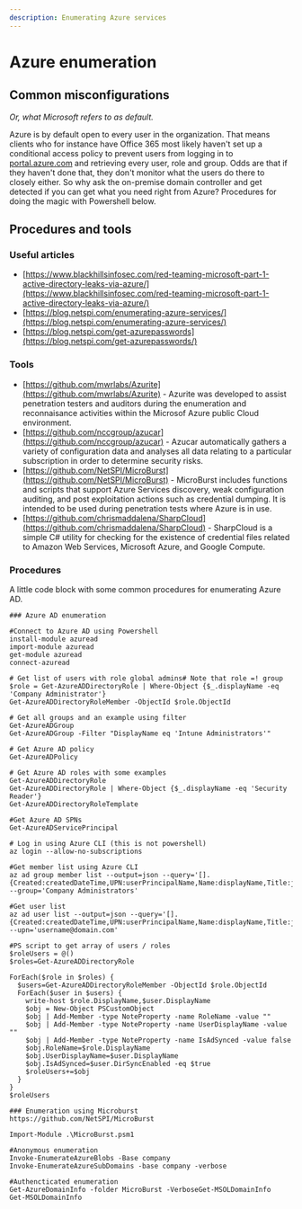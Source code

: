```yaml
---
description: Enumerating Azure services
---
```


# Azure enumeration

## Common misconfigurations

_Or, what Microsoft refers to as default._

Azure is by default open to every user in the organization. That means clients who for instance have Office 365 most likely haven't set up a conditional access policy to prevent users from logging in to [portal.azure.com](http://portal.azure.com/) and retrieving every user, role and group. Odds are that if they haven't done that, they don't monitor what the users do there to closely either. So why ask the on-premise domain controller and get detected if you can get what you need right from Azure? Procedures for doing the magic with Powershell below.

## Procedures and tools

### **Useful articles**

* [https://www.blackhillsinfosec.com/red-teaming-microsoft-part-1-active-directory-leaks-via-azure/](https://www.blackhillsinfosec.com/red-teaming-microsoft-part-1-active-directory-leaks-via-azure/)
* [https://blog.netspi.com/enumerating-azure-services/](https://blog.netspi.com/enumerating-azure-services/)
* [https://blog.netspi.com/get-azurepasswords](https://blog.netspi.com/get-azurepasswords/)

### **Tools**

* [https://github.com/mwrlabs/Azurite](https://github.com/mwrlabs/Azurite) - Azurite was developed to assist penetration testers and auditors during the enumeration and reconnaisance activities within the Microsof Azure public Cloud environment.
* [https://github.com/nccgroup/azucar](https://github.com/nccgroup/azucar) - Azucar automatically gathers a variety of configuration data and analyses all data relating to a particular subscription in order to determine security risks.
* [https://github.com/NetSPI/MicroBurst](https://github.com/NetSPI/MicroBurst) - MicroBurst includes functions and scripts that support Azure Services discovery, weak configuration auditing, and post exploitation actions such as credential dumping. It is intended to be used during penetration tests where Azure is in use.
* [https://github.com/chrismaddalena/SharpCloud](https://github.com/chrismaddalena/SharpCloud) - SharpCloud is a simple C\# utility for checking for the existence of credential files related to Amazon Web Services, Microsoft Azure, and Google Compute.   

### **Procedures**

A little code block with some common procedures for enumerating Azure AD.

```text
### Azure AD enumeration

#Connect to Azure AD using Powershell
install-module azuread
import-module azuread
get-module azuread
connect-azuread

# Get list of users with role global admins# Note that role =! group
$role = Get-AzureADDirectoryRole | Where-Object {$_.displayName -eq 'Company Administrator'}
Get-AzureADDirectoryRoleMember -ObjectId $role.ObjectId

# Get all groups and an example using filter
Get-AzureADGroup
Get-AzureADGroup -Filter "DisplayName eq 'Intune Administrators'"

# Get Azure AD policy
Get-AzureADPolicy

# Get Azure AD roles with some examples
Get-AzureADDirectoryRole
Get-AzureADDirectoryRole | Where-Object {$_.displayName -eq 'Security Reader'}
Get-AzureADDirectoryRoleTemplate

#Get Azure AD SPNs
Get-AzureADServicePrincipal

# Log in using Azure CLI (this is not powershell)
az login --allow-no-subscriptions

#Get member list using Azure CLI
az ad group member list --output=json --query='[].{Created:createdDateTime,UPN:userPrincipalName,Name:displayName,Title:jobTitle,Department:department,Email:mail,UserId:mailNickname,Phone:telephoneNumber,Mobile:mobile,Enabled:accountEnabled}' --group='Company Administrators'

#Get user list
az ad user list --output=json --query='[].{Created:createdDateTime,UPN:userPrincipalName,Name:displayName,Title:jobTitle,Department:department,Email:mail,UserId:mailNickname,Phone:telephoneNumber,Mobile:mobile,Enabled:accountEnabled}' --upn='username@domain.com'

#PS script to get array of users / roles
$roleUsers = @() 
$roles=Get-AzureADDirectoryRole

ForEach($role in $roles) {
  $users=Get-AzureADDirectoryRoleMember -ObjectId $role.ObjectId
  ForEach($user in $users) {
    write-host $role.DisplayName,$user.DisplayName
    $obj = New-Object PSCustomObject
    $obj | Add-Member -type NoteProperty -name RoleName -value ""
    $obj | Add-Member -type NoteProperty -name UserDisplayName -value ""
    $obj | Add-Member -type NoteProperty -name IsAdSynced -value false
    $obj.RoleName=$role.DisplayName
    $obj.UserDisplayName=$user.DisplayName
    $obj.IsAdSynced=$user.DirSyncEnabled -eq $true
    $roleUsers+=$obj
  }
}
$roleUsers

### Enumeration using Microburst
https://github.com/NetSPI/MicroBurst

Import-Module .\MicroBurst.psm1

#Anonymous enumeration
Invoke-EnumerateAzureBlobs -Base company
Invoke-EnumerateAzureSubDomains -base company -verbose

#Authencticated enumeration
Get-AzureDomainInfo -folder MicroBurst -VerboseGet-MSOLDomainInfo
Get-MSOLDomainInfo
```

```text

```

